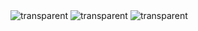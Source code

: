 <img src="https://capsule-render.vercel.app/api?type=transparent&fontColor=1E3A8A&text=When%20life%20gives%20you%20lemons,%20make%20lemonade%20(談笑自若).&height=60&fontSize=24" alt="transparent" />

<img src="https://capsule-render.vercel.app/api?type=transparent&fontColor=1E3A8A&text=Being%20a%20human%20is%20the%20best%20gift%20you%20ever%20gave%20yourself.&height=60&fontSize=24" alt="transparent" />

<img src="https://capsule-render.vercel.app/api?type=transparent&fontColor=1E3A8A&text=백엔드%20개발자%20장동민입니다.%20·ᴗ·&height=60&fontSize=24" alt="transparent" />
 
